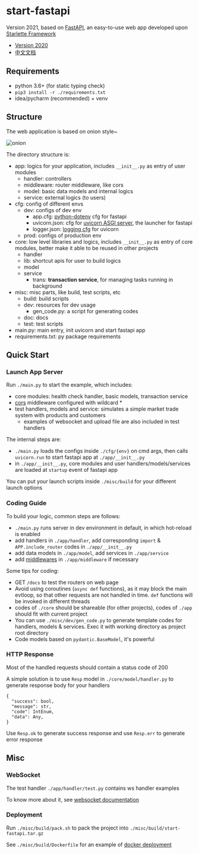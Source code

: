 # start-fastapi

Version 2021, based on [FastAPI](https://github.com/tiangolo/fastapi), an easy-to-use web app developed upon [Starlette Framework](https://www.starlette.io/)

- [Version 2020](https://github.com/utmhikari/start-fastapi/tree/v2020_final)
- [中文文档](./misc/doc/README_CN.md)

## Requirements

- python 3.6+ (for static typing check)
- `pip3 install -r ./requirements.txt`
- idea/pycharm (recommended) + venv

## Structure

The web application is based on onion style~

![onion](https://timgsa.baidu.com/timg?image&quality=80&size=b9999_10000&sec=1604517336182&di=0f09d067f5e8512fbe22cb0373fab752&imgtype=0&src=http%3A%2F%2Fimg.shangdixinxi.com%2Fup%2Finfo%2F202001%2F20200130210409358062.png)

The directory structure is:

- app: logics for your application, includes `__init__.py` as entry of user modules
  - handler: controllers
  - middleware: router middleware, like cors
  - model: basic data models and internal logics
  - service: external logics (to users)
- cfg: config of different envs
  - dev: configs of dev env
    - app.cfg: [python-dotenv](https://github.com/theskumar/python-dotenv) cfg for fastapi
    - uvicorn.json: cfg for [uvicorn ASGI server](https://www.uvicorn.org/), the launcher for fastapi
    - logger.json: [logging cfg](https://github.com/encode/uvicorn/blob/master/uvicorn/config.py) for uvicorn
  - prod: configs of production env
- core: low level libraries and logics, includes `__init__.py` as entry of core modules, better make it able to be reused in other projects
  - handler
  - lib: shortcut apis for user to build logics
  - model
  - service
    - trans: **transaction service**, for managing tasks running in background
- misc: misc parts, like build, test scripts, etc
  - build: build scripts
  - dev: resources for dev usage
    - gen_code.py: a script for generating codes
  - doc: docs
  - test: test scripts
- main.py: main entry, init uvicorn and start fastapi app
- requirements.txt: py package requirements

## Quick Start

### Launch App Server

Run `./main.py` to start the example, which includes:

- core modules: health check handler, basic models, transaction service
- [cors](https://en.wikipedia.org/wiki/Cross-origin_resource_sharing) middleware configured with wildcard *
- test handlers, models and service: simulates a simple market trade system with products and customers
  - examples of websocket and upload file are also included in test handlers

The internal steps are:

- `./main.py` loads the configs inside `./cfg/{env}` on cmd args, then calls `uvicorn.run` to start fastapi app at `./app/__init__.py`
- in `./app/__init__.py`, core modules and user handlers/models/services are loaded at `startup` event of fastapi app

You can put your launch scripts inside `./misc/build` for your different launch options

### Coding Guide

To build your logic, common steps are follows:

- `./main.py` runs server in dev environment in default, in which hot-reload is enabled
- add handlers in `./app/handler`, add corresponding `import` & `APP.include_router` codes in `./app/__init__.py`
- add data models in `./app/model`, add services in `./app/service`
- add [middlewares](https://fastapi.tiangolo.com/tutorial/middleware/) in `./app/middleware` if necessary

Some tips for coding:

- GET `/docs` to test the routers on web page
- Avoid using coroutines (`async def` functions), as it may block the main evtloop, so that other requests are not handled in time. `def` functions will be invoked in different threads
- codes of `./core` should be shareable (for other projects), codes of `./app` should fit with current project
- You can use `./misc/dev/gen_code.py` to generate template codes for handlers, models & services. Exec it with working directory as project root directory
- Code models based on `pydantic.BaseModel`, it's powerful

### HTTP Response

Most of the handled requests should contain a status code of 200

A simple solution is to use `Resp` model in `./core/model/handler.py` to generate response body for your handlers

```text
{
  "success": bool,
  "message": str,
  "code": IntEnum,
  "data": Any,
}
```

Use `Resp.ok` to generate success response and use `Resp.err` to generate error response

## Misc

### WebSocket

The test handler `./app/handler/test.py` contains ws handler examples

To know more about it, see [websocket documentation](https://fastapi.tiangolo.com/advanced/websockets/)

### Deployment

Run `./misc/build/pack.sh` to pack the project into `./misc/build/start-fastapi.tar.gz`

See `./misc/build/Dockerfile` for an example of [docker deployment](https://docs.docker.com/engine/reference/builder/)
